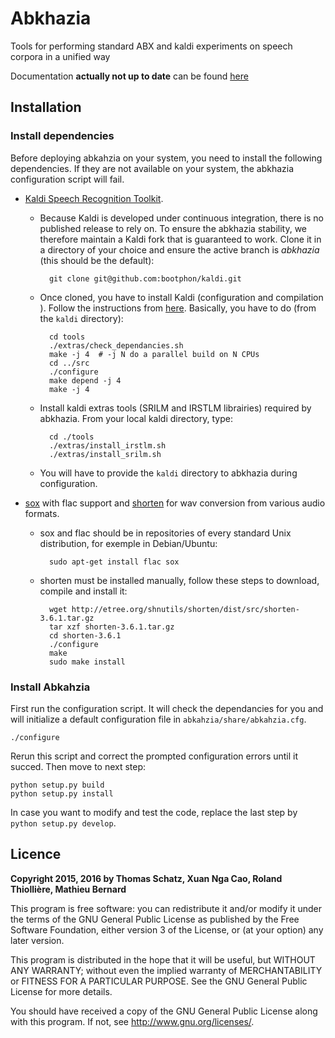 # Abkhazia

Tools for performing standard ABX and kaldi experiments on speech
corpora in a unified way

Documentation **actually not up to date** can be found
[here](https://github.com/bootphon/abkhazia/wiki)


## Installation

### Install dependencies

Before deploying abkahzia on your system, you need to install the
following dependencies. If they are not available on your system, the
abkhazia configuration script will fail.

* [Kaldi Speech Recognition Toolkit](http://kaldi-asr.org).

	* Because Kaldi is developed under continuous integration, there
      is no published release to rely on. To ensure the abkhazia
      stability, we therefore  maintain a Kaldi fork that is guaranteed to
      work. Clone it in a directory of your choice and ensure the
      active branch is *abkhazia* (this should be the default):

            git clone git@github.com:bootphon/kaldi.git

    * Once cloned, you have to install Kaldi (configuration and
      compilation ). Follow the instructions from
      [here](http://kaldi-asr.org/doc/install.html). Basically, you
      have to do (from the `kaldi` directory):

            cd tools
            ./extras/check_dependancies.sh
            make -j 4  # -j N do a parallel build on N CPUs
            cd ../src
            ./configure
            make depend -j 4
            make -j 4

    * Install kaldi extras tools (SRILM and IRSTLM librairies)
      required by abkhazia. From your local kaldi directory, type:

            cd ./tools
            ./extras/install_irstlm.sh
            ./extras/install_srilm.sh

    * You will have to provide the `kaldi` directory to abkhazia during
      configuration.

* [sox](http://sox.sourceforge.net) with flac support and
  [shorten](http://etree.org/shnutils/shorten) for wav conversion from
  various audio formats.

    * sox and flac should be in repositories of every standard Unix
      distribution, for exemple in Debian/Ubuntu:

    	    sudo apt-get install flac sox

   	* shorten must be installed manually, follow these steps to
      download, compile and install it:

    	    wget http://etree.org/shnutils/shorten/dist/src/shorten-3.6.1.tar.gz
            tar xzf shorten-3.6.1.tar.gz
            cd shorten-3.6.1
            ./configure
            make
            sudo make install


### Install Abkahzia

First run the configuration script. It will check the dependancies for
you and will initialize a default configuration file in
`abkahzia/share/abkahzia.cfg`.

    ./configure

 Rerun this script and correct the prompted configuration errors until
 it succed. Then move to next step:

    python setup.py build
    python setup.py install

In case you want to modify and test the code, replace the last step by
``python setup.py develop``.


## Licence

**Copyright 2015, 2016 by Thomas Schatz, Xuan Nga Cao, Roland Thiollière, Mathieu Bernard**

This program is free software: you can redistribute it and/or modify
it under the terms of the GNU General Public License as published by
the Free Software Foundation, either version 3 of the License, or
(at your option) any later version.

This program is distributed in the hope that it will be useful,
but WITHOUT ANY WARRANTY; without even the implied warranty of
MERCHANTABILITY or FITNESS FOR A PARTICULAR PURPOSE.  See the
GNU General Public License for more details.

You should have received a copy of the GNU General Public License
along with this program.  If not, see <http://www.gnu.org/licenses/>.
